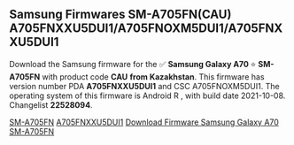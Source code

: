 <h2>Samsung Firmwares SM-A705FN(CAU) A705FNXXU5DUI1/A705FNOXM5DUI1/A705FNXXU5DUI1</h2>
Download the Samsung firmware for the ✅ <strong>Samsung Galaxy A70 </strong> ⭐ <strong>SM-A705FN</strong> with product code <strong>CAU</strong> <strong> from Kazakhstan</strong>. This firmware has version number PDA <strong>A705FNXXU5DUI1</strong> and CSC A705FNOXM5DUI1. The operating system of this firmware is Android R , with build date 2021-10-08. Changelist <strong>22528094</strong>.


[SM-A705FN](https://samfirm.shop/samsung/model/SM-A705FN)
[A705FNXXU5DUI1](https://samfirm.shop/samsung/pda/A705FNXXU5DUI1)
[Download Firmware Samsung Galaxy A70 SM-A705FN](https://samfirm.shop/samsung/firmware/463910)
